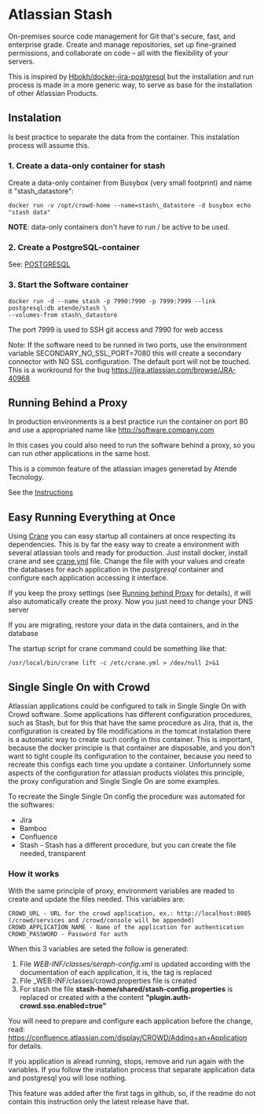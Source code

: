 # Atlassian Stash

On-premises source code management for Git that's secure, fast, and enterprise grade. Create and manage repositories, set up fine-grained permissions, and collaborate on code – all with the flexibility of your servers.

This is inspired by [Hbokh/docker-jira-postgresql](https://github.com/hbokh/docker-jira-postgresql)
but the installation and run process is made in a more generic way, to serve as base
for the installation of other Atlassian Products.

## Instalation

Is best practice to separate the data from the container. This instalation process
will assume this.

### 1. Create a data-only container for stash

Create a data-only container from Busybox (very small footprint) and name it "stash\_datastore":

    docker run -v /opt/crowd-home --name=stash\_datastore -d busybox echo "stash data"

**NOTE**: data-only containers don't have to run / be active to be used.

### 2. Create a PostgreSQL-container

See: [POSTGRESQL](POSTGRESQL.md)

### 3. Start the Software container

    docker run -d --name stash -p 7990:7990 -p 7999:7999 --link postgresql:db atende/stash \
    --volumes-from stash\_datastore

The port 7999 is used to SSH git access and 7990 for web access

Note: If the software need to be runned in two ports, use the environment variable SECONDARY_NO_SSL_PORT=7080 this will create a secondary connector with NO SSL configuration.
The default port will not be touched. This is a workround for the bug https://jira.atlassian.com/browse/JRA-40968

## Running Behind a Proxy

In production environments is a best practice run the container on port 80 and
use a appropriated name like http://software.company.com

In this cases you could also need to run the software behind a proxy, so you can
run other applications in the same host.

This is a common feature of the atlassian images generetad by Atende Tecnology.

See the [Instructions](RUNNING_PROXY.md)

## Easy Running Everything at Once

Using [Crane](https://github.com/michaelsauter/crane) you can easy startup all containers at once respecting its dependencies. This is by far the easy way to create a environment with several atlassian tools and ready for production. Just install docker, install crane and see [crane.yml](crane.yml) file.
Change the file with your values and create the databases for each application
in the *postgresql* container and configure each application accessing it interface.

If you keep the proxy settings (see [Running behind Proxy](RUNNING_PROXY.md) for details),
it will also automatically create the proxy. Now you just need to change your DNS server

If you are migrating, restore your data in the data containers, and in the database

The startup script for crane command could be something like that:

    /usr/local/bin/crane lift -c /etc/crane.yml > /dev/null 2>&1

## Single Single On with Crowd

Atlassian applications could be configured to talk in Single Single On with Crowd software. Some applications has different configuration procedures, such as Stash, but for this that have the same procedure as Jira, that is, the configuration is created by file modifications in the tomcat instalation there is a automatic way to create such config in this container. This is important, because the docker principle is that container are disposable, and you don't want to tight couple its configuration to the container, because you need to recreate this configs each time you update a container. Unfortunnely some aspects of the configuration for atlassian products violates this principle, the proxy configuration and Single Single On are some examples.

To recreate the Single Single On config the procedure was automated for the softwares:

* Jira
* Bamboo
* Confluence
* Stash - Stash has a different procedure, but you can create the file needed, transparent

### How it works

With the same principle of proxy, environment variables are readed to create and update the files needed. This variables are:

```
CROWD_URL - URL for the crowd application, ex.: http://localhost:8085 (/crowd/services and /crowd/console will be appended)
CROWD_APPLICATION_NAME - Name of the application for authentication
CROWD_PASSWORD - Password for auth
```

When this 3 variables are seted the follow is generated:

1. File _WEB-INF/classes/seraph-config.xml_ is updated according with the documentation of each application, it is, the **<authenticator>** tag is replaced
2. File _WEB-INF/classes/crowd.properties file is created
3. For stash the file **stash-home/shared/stash-config.properties** is replaced or created with a the content **"plugin.auth-crowd.sso.enabled=true"**

You will need to prepare and configure each application before the change, read: https://confluence.atlassian.com/display/CROWD/Adding+an+Application for details.

If you application is alread running, stops, remove and run again with the variables. If you follow the instalation process that separate application data and postgresql you will lose nothing.

This feature was added after the first tags in github, so, if the readme do not contain this instruction only the latest release have that.
